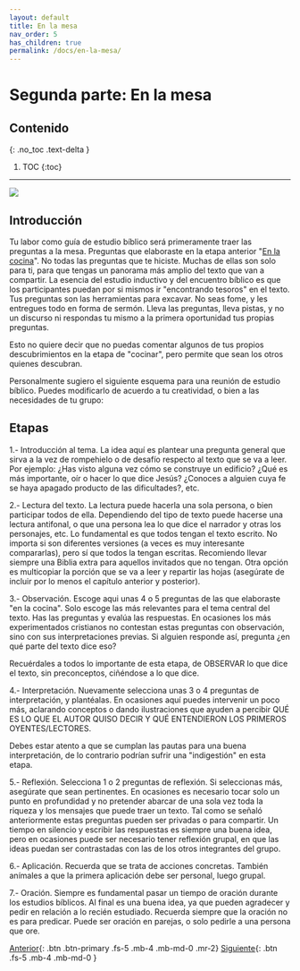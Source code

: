 ```yaml
---
layout: default
title: En la mesa
nav_order: 5
has_children: true
permalink: /docs/en-la-mesa/
---
```


# Segunda parte: En la mesa

## Contenido
{: .no_toc .text-delta }

1. TOC
{:toc}

---

![]({{site.url}}/assets/images/eating_together.png)

## Introducción

Tu labor como guía de estudio bíblico será primeramente traer las preguntas a la mesa. Preguntas que elaboraste en la etapa anterior "[En la cocina]({{site.url}}/docs/en-la-cocina)". No todas las preguntas que te hiciste. Muchas de ellas son solo para ti, para que tengas un panorama más amplio del texto que van a compartir. La esencia del estudio inductivo y del encuentro bíblico es que los participantes puedan por si mismos ir "encontrando tesoros" en el texto. Tus preguntas son las herramientas para excavar. No seas fome, y les entregues todo en forma de sermón. Lleva las preguntas, lleva pistas, y no un discurso ni respondas tu mismo a la primera oportunidad tus propias preguntas. 

Esto no quiere decir que no puedas comentar algunos de tus propios descubrimientos en la etapa de "cocinar", pero permite que sean los otros quienes descubran. 

Personalmente sugiero el siguiente esquema para una reunión de estudio bíblico. Puedes modificarlo de acuerdo a tu creatividad, o bien a las necesidades de tu grupo: 

## Etapas

1.- Introducción al tema.
 La idea aquí es plantear una pregunta general que sirva a la vez de rompehielo o de desafío respecto al texto que se va a leer. Por ejemplo: ¿Has visto alguna vez cómo se construye un edificio? ¿Qué es más importante, oír o hacer lo que dice Jesús? ¿Conoces a alguien cuya fe se haya apagado producto de las dificultades?, etc. 

2.- Lectura del texto.
 La lectura puede hacerla una sola persona, o bien participar todos de ella. Dependiendo del tipo de texto puede hacerse una lectura antifonal, o que una persona lea lo que dice el narrador y otras los personajes, etc. Lo
fundamental es que todos tengan el texto escrito. No importa si son diferentes versiones (a veces es muy interesante compararlas), pero sí que todos la tengan escritas. Recomiendo llevar siempre una Biblia extra para aquellos invitados que no tengan. Otra opción es multicopiar la porción que se va a leer y repartir las hojas (asegúrate de incluir por lo menos el capítulo anterior y posterior). 

3.- Observación.
Escoge aqui unas 4 o 5 preguntas de las que elaboraste "en la cocina". Solo escoge las más relevantes para el tema central del texto. Has las preguntas y evalúa las respuestas. En ocasiones los más experimentados cristianos no contestan estas preguntas con observación, sino con sus interpretaciones previas. Si alguien responde así, pregunta ¿en qué parte del texto dice eso? 

Recuérdales a todos lo importante de esta etapa, de OBSERVAR lo que dice el texto, sin preconceptos, ciñéndose a lo que dice. 

4.- Interpretación.
 Nuevamente selecciona unas 3 o 4 preguntas de interpretación, y plantéalas. En ocasiones aquí puedes intervenir un poco más, aclarando conceptos o dando ilustraciones que ayuden a percibir QUÉ ES LO QUE EL AUTOR QUISO DECIR Y QUÉ ENTENDIERON LOS PRIMEROS OYENTES/LECTORES. 

Debes estar atento a que se cumplan las pautas para una buena interpretación, de lo contrario podrían sufrir una "indigestión" en esta etapa.

5.- Reflexión.
 Selecciona 1 o 2 preguntas de reflexión. Si seleccionas más, asegúrate que sean pertinentes. En ocasiones es necesario tocar solo un punto en profundidad y no pretender abarcar de una sola vez toda la riqueza y los mensajes que puede traer un texto. Tal como se señaló anteriormente estas preguntas pueden ser privadas o para compartir. Un tiempo en silencio y escribir las respuestas es siempre una buena idea, pero en ocasiones puede ser necesario tener reflexión grupal, en que las ideas puedan ser contrastadas con las de los otros integrantes del grupo. 

6.- Aplicación.
 Recuerda que se trata de acciones concretas. También anímales a que la primera aplicación debe ser personal, luego grupal. 

7.- Oración.
Siempre es fundamental pasar un tiempo de oración durante los estudios bíblicos. Al final es una buena idea, ya que pueden agradecer y pedir en relación a lo recién estudiado. Recuerda siempre que la oración no es para predicar. Puede ser oración en parejas, o solo pedirle a una persona que ore. 

[Anterior]({{site.url}}/docs/en-la-cocina/oira/){: .btn .btn-primary .fs-5 .mb-4 .mb-md-0 .mr-2} [Siguiente]({{site.url}}/docs/en-la-mesa/consejos/){: .btn .fs-5 .mb-4 .mb-md-0 }
